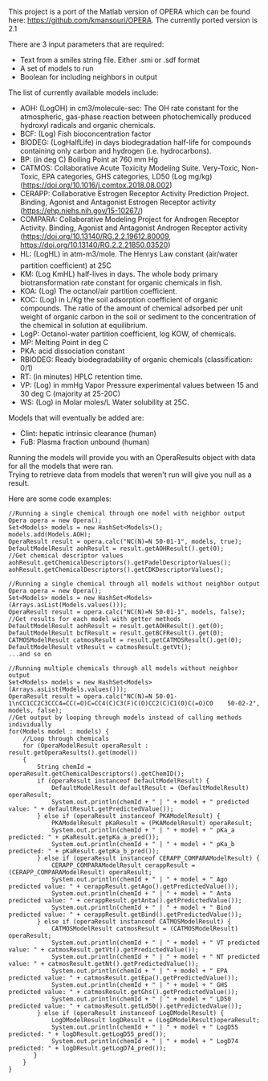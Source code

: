 This project is a port of the Matlab version of OPERA which can be found here: https://github.com/kmansouri/OPERA. The currently ported version is 2.1

There are 3 input parameters that are required:
* Text from a smiles string file. Either .smi or .sdf format
* A set of models to run
* Boolean for including neighbors in output
	
The list of currently available models include:  
* AOH: (LogOH) in cm3/molecule-sec: The OH rate constant for the atmospheric, gas-phase reaction between photochemically produced hydroxyl radicals and organic chemicals.  
* BCF: (Log) Fish bioconcentration factor  
* BIODEG: (LogHalfLife) in days biodegradation half-life for compounds containing only carbon and hydrogen (i.e. hydrocarbons).  
* BP: (in deg C) Boiling Point at 760 mm Hg  
* CATMOS: Collaborative Acute Toxicity Modeling Suite. Very-Toxic, Non-Toxic, EPA categories, GHS categories, LD50 (Log mg/kg) (https://doi.org/10.1016/j.comtox.2018.08.002)  
* CERAPP: Collaborative Estrogen Receptor Activity Prediction Project. Binding, Agonist and Antagonist Estrogen Receptor activity (https://ehp.niehs.nih.gov/15-10267/)  
* COMPARA:  Collaborative Modeling Project for Androgen Receptor Activity. Binding, Agonist and Antagonist Androgen Receptor activity (https://doi.org/10.13140/RG.2.2.19612.80009, https://doi.org/10.13140/RG.2.2.21850.03520)  
* HL: (LogHL) in atm-m3/mole. The Henrys Law constant (air/water partition coefficient) at 25C  
* KM: (Log KmHL) half-lives in days. The whole body primary biotransformation rate constant for organic chemicals in fish.  
* KOA: (Log) The octanol/air partition coefficient.  
* KOC: (Log) in L/Kg the soil adsorption coefficient of organic compounds.  The ratio of the amount of chemical adsorbed per unit weight of organic carbon in the soil or sediment to the concentration of the chemical in solution at equilibrium.  
* LogP: Octanol-water partition coefficient, log KOW, of chemicals.  
* MP: Melting Point in deg C  
* PKA: acid dissociation constant  
* RBIODEG: Ready biodegradability of organic chemicals  (classification: 0/1)  
* RT: (in minutes) HPLC retention time.  
* VP: (Log) in mmHg Vapor Pressure experimental values between 15 and 30 deg C (majority at 25-20C)  
* WS: (Log) in Molar moles/L Water solubility at 25C.  

Models that will eventually be added are:  
* Clint: hepatic intrinsic clearance (human)  
* FuB: Plasma fraction unbound (human)  

Running the models will provide you with an OperaResults object with data for all the models that were ran.  
Trying to retrieve data from models that weren't run will give you null as a result.  

Here are some code examples:  

	//Running a single chemical through one model with neighbor output
	Opera opera = new Opera();
	Set<Models> models = new HashSet<Models>();
	models.add(Models.AOH);
	OperaResult result = opera.calc("NC(N)=N 50-01-1", models, true);
	DefaultModelResult aohResult = result.getAOHResult().get(0);
	//Get chemical descriptor values
	aohResult.getChemicalDescriptors().getPadelDescriptorValues();
	aohResult.getChemicalDescriptors().getCDKDescriptorValues();
	
	//Running a single chemical through all models without neighbor output
	Opera opera = new Opera();
	Set<Models> models = new HashSet<Models>(Arrays.asList(Models.values()));
	OperaResult result = opera.calc("NC(N)=N 50-01-1", models, false);
	//Get results for each model with getter methods
	DefaultModelResult aohResult = result.getAOHResult().get(0);
	DefaultModelResult bcfResult = result.getBCFResult().get(0);
	CATMOSModelResult catmosResult = result.getCATMOSResult().get(0);
	DefaultModelResult vtResult = catmosResult.getVt();
	...and so on
	
	//Running multiple chemicals through all models without neighbor output
	Set<Models> models = new HashSet<Models>(Arrays.asList(Models.values()));
	OperaResult result = opera.calc("NC(N)=N 50-01-1\nCC1CC2C3CCC4=CC(=O)C=CC4(C)C3(F)C(O)CC2(C)C1(O)C(=O)CO	50-02-2", models, false);
	//Get output by looping through models instead of calling methods individually
	for(Models model : models) {
		//Loop through chemicals
		for (OperaModelResult operaResult : result.getOperaResults().get(model))
		{
			String chemId = operaResult.getChemicalDescriptors().getChemID();
			if (operaResult instanceof DefaultModelResult) {
				DefaultModelResult defaultResult = (DefaultModelResult) operaResult;
				System.out.println(chemId + " | " + model + " predicted value: " + defaultResult.getPredictedValue());
			} else if (operaResult instanceof PKAModelResult) {
				PKAModelResult pKaResult = (PKAModelResult) operaResult;
				System.out.println(chemId + " | " + model + " pKa_a predicted: " + pKaResult.getpKa_a_pred());
				System.out.println(chemId + " | " + model + " pKa_b predicted: " + pKaResult.getpKa_b_pred());
			} else if (operaResult instanceof CERAPP_COMPARAModelResult) {
				CERAPP_COMPARAModelResult cerappResult = (CERAPP_COMPARAModelResult) operaResult;
				System.out.println(chemId + " | " + model + " Ago predicted value: " + cerappResult.getAgo().getPredictedValue());
				System.out.println(chemId + " | " + model + " Anta predicted value: " + cerappResult.getAnta().getPredictedValue());
				System.out.println(chemId + " | " + model + " Bind predicted value: " + cerappResult.getBind().getPredictedValue());
			} else if (operaResult instanceof CATMOSModelResult) {
				CATMOSModelResult catmosResult = (CATMOSModelResult) operaResult;
				System.out.println(chemId + " | " + model + " VT predicted value: " + catmosResult.getVt().getPredictedValue());
				System.out.println(chemId + " | " + model + " NT predicted value: " + catmosResult.getNt().getPredictedValue());
				System.out.println(chemId + " | " + model + " EPA predicted value: " + catmosResult.getEpa().getPredictedValue());
				System.out.println(chemId + " | " + model + " GHS predicted value: " + catmosResult.getGhs().getPredictedValue());
				System.out.println(chemId + " | " + model + " LD50 predicted value: " + catmosResult.getLd50().getPredictedValue());
			} else if (operaResult instanceof LogDModelResult) {
				LogDModelResult logDResult = (LogDModelResult)operaResult;
				System.out.println(chemId + " | " + model + " LogD55 predicted: " + logDResult.getLogD55_pred());
				System.out.println(chemId + " | " + model + " LogD74 predicted: " + logDResult.getLogD74_pred());
		   }
		}
	}